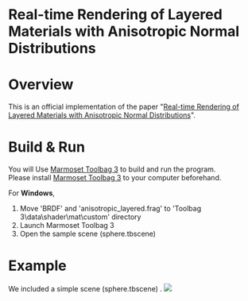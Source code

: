 Real-time Rendering of Layered Materials with Anisotropic Normal Distributions
===

# Overview

This is an official implementation of the paper "[Real-time Rendering of Layered Materials with Anisotropic Normal Distributions](https://tatsy.github.io/projects/anisolayer19/)".

# Build & Run
You will 
Use [Marmoset Toolbag 3](https://marmoset.co/toolbag/) to build and run the program.  
Please install [Marmoset Toolbag 3](https://marmoset.co/toolbag/) to your computer beforehand.

For **Windows**, 
1. Move 'BRDF' and 'anisotropic_layered.frag' to 'Toolbag 3\data\shader\mat\custom' directory
2. Launch Marmoset Toolbag 3
3. Open the sample scene (sphere.tbscene)

# Example

We included a simple scene (sphere.tbscene) .
![](./figs/example.png)